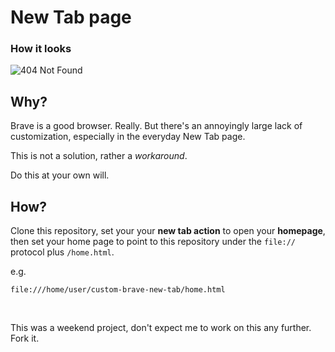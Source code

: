 # New Tab page

### How it looks

![404 Not Found](https://raw.githubusercontent.com/matthmr/custom-brave-new-tab/main/assets/cnt-exhibit-2.git)



## Why?

Brave is a good browser. Really. But there's an annoyingly large lack of customization, especially in the everyday New Tab page.

This is not a solution, rather a *workaround*.

Do this at your own will.



## How?

Clone this repository, set your your **new tab action** to open your **homepage**, then set your home page to point to this repository under the `file://` protocol plus `/home.html`.

e.g.

```
file:///home/user/custom-brave-new-tab/home.html
```



<br/>



This was a weekend project, don't expect me to work on this any further. Fork it.

